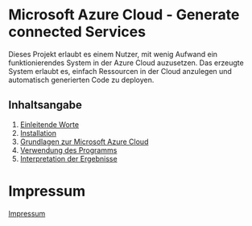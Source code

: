 # Microsoft Azure Cloud - Generate connected Services
Dieses Projekt erlaubt es einem Nutzer, mit wenig Aufwand ein funktionierendes System in der Azure Cloud auzusetzen. 
Das erzeugte System erlaubt es, einfach Ressourcen in der Cloud anzulegen und automatisch generierten Code zu deployen. 

## Inhaltsangabe

1. [Einleitende Worte](/userguide/introduction.md)
2. [Installation](/userguide/installation.md)
3. [Grundlagen zur Microsoft Azure Cloud](/userguide/azure-basics.md)
4. [Verwendung des Programms](/userguide/program-usage.md)
5. [Interpretation der Ergebnisse](/userguide/program-output.md)

# Impressum
[Impressum](/userguide/impressum.md)
